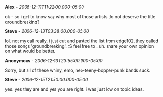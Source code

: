 **Alex** - *2006-12-11T11:22:00.000-05:00*

ok - so i get to know say why most of those artists do not deserve the title groundbreaking?

**Steve** - *2006-12-13T03:38:00.000-05:00*

lol. not my call really, i just cut and pasted the list from edge102. they called those songs 'groundbreaking'. :S feel free to . uh. share your own opinion on what would be better.

**Anonymous** - *2006-12-13T23:55:00.000-05:00*

Sorry, but all of these whiny, emo, neo-teeny-bopper-punk bands suck.

**Steve** - *2006-12-15T21:50:00.000-05:00*

yes. yes they are and yes you are right. i was just low on topic ideas.

